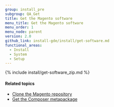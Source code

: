 ```yaml
---
group: install_pre
subgroup: QA_Get
title: Get the Magento software
menu_title: Get the Magento software
menu_order: 1
menu_node: parent
version: 2.0
github_link: install-gde/install/get-software.md
functional_areas:
  - Install
  - System
  - Setup
---
```


{% include install/get-software_zip.md %}

#### Related topics

*	<a href="{{ page.baseurl }}/install-gde/prereq/dev_install.html">Clone the Magento repository</a>
*	<a href="{{ page.baseurl }}/install-gde/prereq/integrator_install.html">Get the Composer metapackage</a>

